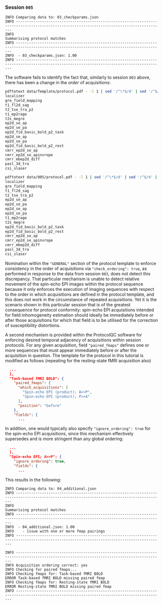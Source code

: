 ### Session `005`

```text
INFO Comparing data to: 03_checkparams.json
INFO ------------------------------------------------------------------------------------------------------------------------------------------
INFO                                                        Summarising protocol matches
INFO ------------------------------------------------------------------------------------------------------------------------------------------
INFO  - 03_checkparams.json: 1.00
INFO ------------------------------------------------------------------------------------------------------------------------------------------
```

The software fails to identify the fact that,
similarly to session `003` above,
there has been a change in the *order* of acquisitions:

```sh
pdftotext data/Template/protocol.pdf - -l 1 | sed '/^\*$/d' | sed '/^$/d' | sed '/^\-1\-/d' | tail -n+7
localizer
gre_field_mapping
t1_fl2d_sag
t2_tse_tra_p2
t1_mp2rage
t2s_megre
ep2d_se_ap
ep2d_se_pa
ep2d_fid_basic_bold_p2_task
ep2d_se_ap
ep2d_se_pa
ep2d_fid_basic_bold_p2_rest
cmrr_ep2d_se_ap
cmrr_ep2d_se_apinvrope
cmrr_mbep2d_diff
pasl_3d_tra
csi_slaser
```

```sh
pdftotext data/005/protocol.pdf - -l 1 | sed '/^\*$/d' | sed '/^$/d' | sed '/^\-1\-/d' | tail -n+7
localizer
gre_field_mapping
t1_fl2d_sag
t2_tse_tra_p2
ep2d_se_ap
ep2d_se_pa
ep2d_se_ap
ep2d_se_pa
t1_mp2rage
t2s_megre
ep2d_fid_basic_bold_p2_task
ep2d_fid_basic_bold_p2_rest
cmrr_ep2d_se_ap
cmrr_ep2d_se_apinvrope
cmrr_mbep2d_diff
pasl_3d_tra
csi_slaser
```

Nomination within the `"GENERAL"` section of the protocol template
to enforce consistency in the order of acquisitions via `"check_ordering": true`,
as performed in response to the data from session `003`,
does not detect this discrepancy.
That particular mechanism is unable to detect relative movement
of the spin-echo EPI images within the protocol sequence
because it only enforces the execution of imaging sequences
with respect to the order in which acquisitions are defined in the protocol template,
and this does not work in the circumstance of repeated acquisitions.
Yet it is the scenario shown in this particular session
that is of the greatest consequence for protocol conformity:
spin-echo EPI acquisitions intended for field inhomogeneity estimation
should ideally be immediately before or after those acquisitions
for which that field is to be utilised for the correction of susceptibility distortions.

A second mechanism is provided within the ProtocolQC software
for enforcing desired temporal adjacency of acquisitions within session protocols.
For any given acquisition,
field `"paired_fmaps"` defines one or more sequences
that must appear immediately before or after the acquisition in question.
The template for the protocol in this tutorial
is modified as follows
(repeating for the resting-state fMRI acquisition also)

```json
  ...
  },
  "Task-based fMRI BOLD": {
    "paired_fmaps": {
      "which_acquisitions": [
        "Spin-echo EPI (product); A>>P",
        "Spin-echo EPI (product); P>>A"
      ],
      "position": "before"
    },
    "fields": {
      ...
```

In addition,
one would typically also specify `"ignore_ordering": true`
for the spin-echo EPI acquisitions,
since this mechanism effectively supersedes
and is more stringent than any global ordering:

```json
  ...
  },
  "Spin-echo EPI; A>>P": {
    "ignore_ordering": true,
    "fields": {
      ...
```

This results in the following:

```text
INFO Comparing data to: 04_additional.json
INFO ------------------------------------------------------------------------------------------------------------------------------------------
INFO                                                        Summarising protocol matches
INFO ------------------------------------------------------------------------------------------------------------------------------------------
INFO  - 04_additional.json: 1.00
INFO    - issue with one or more fmap pairings
INFO ------------------------------------------------------------------------------------------------------------------------------------------
```

```text
INFO ------------------------------------------------------------------------------------------------------------------------------------------
INFO Acquisition ordering correct: yes
INFO Checking for paired fmaps...
INFO Checking fmaps for: Task-based fMRI BOLD
ERROR Task-based fMRI BOLD missing paired fmap
INFO Checking fmaps for: Resting-state fMRI BOLD
ERROR Resting-state fMRI BOLD missing paired fmap
INFO ------------------------------------------------------------------------------------------------------------------------------------------
```
